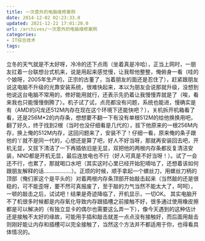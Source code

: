 ```yaml
---
title: 一次意外的电脑维修案例
date: 2014-12-02 02:23:33.0
updated: 2021-12-22 17:01:20.0
url: /archives/一次意外的电脑维修案例
categories: 
- IT综合技术
tags: 
---
```


立冬的天气就是不太好呀，冷冷的还下点雨（坐着真是冷哈），正当上网时，一朋友扛着一台联想台式机来，说是用起来感觉慢，让我帮他整整，俺俯身一看（哇的个娘呀，2005年生产的，正宗的古董了，当着朋友的面还是忍住了），赶紧跟朋友说这电脑不升级的光靠安装系统，很难快起来，本以为朋友会说那就升级，没想到他说这台电脑不常用的，修好能用就行，还表示先扔着让我慢慢弄就是了（唉，看来我也只能慢慢倒腾了）。机子试了试，点亮都没有问题，系统也能进，慢确实是有（AMD的闪龙还512M内存在现在这个环境下还能快吧？），关机拆开机箱看了看，还是256M*2的内存条，想想要不翻一下有没有单根512M的给他换换用吧，翻了好久，终于找到2根（当时也没仔细看是几代的），拔下他原来的一根256M内存，换上俺的512M内存，这回问题来了，安装不了！仔细一看，原来俺的条子跟他的丫就不是同一代的，心想还是算了吧，好人不好当呀，那就再安装回去吧，开机无显，又拔下清洁了一下再插依旧是无显，双把他的两根内存条都反复清洁安装，NND都是开机无显，最后连放电也不行（好人可真是不好当呀！）。试了一会还不行，也累了，那就喝口水吧（其实这时心里已经开始犯嘀咕了，还想着该如何跟朋友解释的话………………）。正烦的时候，顺手拿起一个螺丝刀，用螺丝刀柄的顶部（俺们家这个是平头的）对着两根内存条顶部开始敲击起来（当然敲的还是很稳的，可不能歪呀，要不然可真报废了，至于敲的力气当然不能太大了，呵呵），一顿的敲击之后，试试吧！结果是奇迹降临了，开机显示，一切OK。
其实电脑开不了机很多时候都是内存氧化导致内存跟插槽之前接触不好，很多通过使用橡皮擦都是可以解决的（有独立显卡的偶尔也需要这么弄一下），像今天遇到的这种估计还是接触不太好的缘故，可能用手插和敲击就差一点点没有接触好，而后面用敲击则刚好能让内存和插槽可以完全接触了，当然这个方法并不都适用于你，也得看具体情况的。